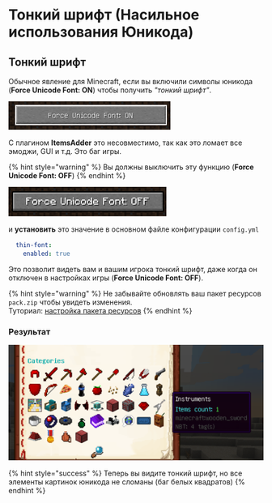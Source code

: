 # Тонкий шрифт \(Насильное использования Юникода\)

## Тонкий шрифт

Обычное явление для Minecraft, если вы включили символы юникода \(**Force Unicode Font: ON**\) чтобы получить _"тонкий шрифт"_.

![](../../../../../.gitbook/assets/immagine%20%284%29.png)

С плагином **ItemsAdder** это несовместимо, так как это ломает все эмоджи, GUI и т.д. Это баг игры.

{% hint style="warning" %}
Вы должны выключить эту функцию \(**Force Unicode Font: OFF**\)
{% endhint %}

![](../../../../../.gitbook/assets/immagine%20%283%29.png)

и **установить** это значение в основном файле конфигурации `config.yml`

```yaml
  thin-font:
    enabled: true
```

Это позволит видеть вам и вашим игрока тонкий шрифт, даже когда он отключен в настройках игры \(**Force Unicode Font: OFF**\).

{% hint style="warning" %}
Не забывайте обновлять ваш пакет ресурсов `pack.zip` чтобы увидеть изменения.  
Туториал: [настройка пакета ресурсов](../../../../resourcepack-hosting/)
{% endhint %}

### Результат

![](../../../../../.gitbook/assets/immagine%20%286%29.png)

{% hint style="success" %}
Теперь вы видите тонкий шрифт, но все элементы картинок юникода не сломаны \(баг белых квадратов\)
{% endhint %}

